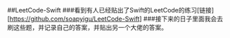 ##LeetCode-Swift
###看到有人已经贴出了Swift的LeetCode的练习[链接][https://github.com/soapyigu/LeetCode-Swift]
###接下来的日子里面我会去刷这些题，并记录自己的答案，并贴出另一个大佬的答案。
